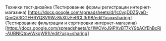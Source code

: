 Техники тест-дизайна
(Тестирование формы регистрации интернет-магазина)
[https://docs.google.com/spreadsheets/d/1c0yqDDZ5yeD-QmQV3CGEH6YQ8V9Wz8kX0zFeRCL3r98/edit?usp=sharing]
(Тестирование фильтрации и сортировки интернет-магазина)
[https://docs.google.com/spreadsheets/d/1WOVoJ9iPXvBT7kY9bACfEhBcRi-AUBNlQtpwWkgW91I/edit?usp=sharing]
